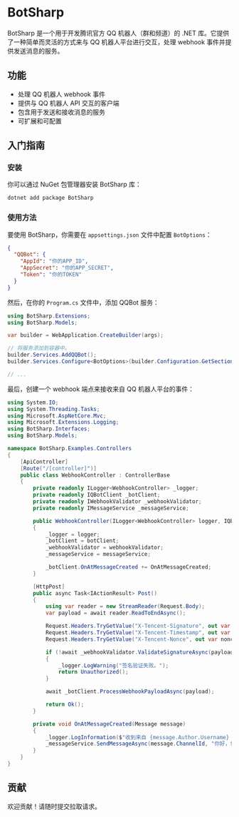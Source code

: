 
# BotSharp

BotSharp 是一个用于开发腾讯官方 QQ 机器人（群和频道）的 .NET 库。它提供了一种简单而灵活的方式来与 QQ 机器人平台进行交互，处理 webhook 事件并提供发送消息的服务。

## 功能

- 处理 QQ 机器人 webhook 事件
- 提供与 QQ 机器人 API 交互的客户端
- 包含用于发送和接收消息的服务
- 可扩展和可配置

## 入门指南

### 安装

你可以通过 NuGet 包管理器安装 BotSharp 库：

```bash
dotnet add package BotSharp
```

### 使用方法

要使用 BotSharp，你需要在 `appsettings.json` 文件中配置 `BotOptions`：

```json
{
  "QQBot": {
    "AppId": "你的APP_ID",
    "AppSecret": "你的APP_SECRET",
    "Token": "你的TOKEN"
  }
}
```

然后，在你的 `Program.cs` 文件中，添加 QQBot 服务：

```csharp
using BotSharp.Extensions;
using BotSharp.Models;

var builder = WebApplication.CreateBuilder(args);

// 将服务添加到容器中。
builder.Services.AddQQBot();
builder.Services.Configure<BotOptions>(builder.Configuration.GetSection("QQBot"));

// ...
```

最后，创建一个 webhook 端点来接收来自 QQ 机器人平台的事件：

```csharp
using System.IO;
using System.Threading.Tasks;
using Microsoft.AspNetCore.Mvc;
using Microsoft.Extensions.Logging;
using BotSharp.Interfaces;
using BotSharp.Models;

namespace BotSharp.Examples.Controllers
{
    [ApiController]
    [Route("/[controller]")]
    public class WebhookController : ControllerBase
    {
        private readonly ILogger<WebhookController> _logger;
        private readonly IQBotClient _botClient;
        private readonly IWebhookValidator _webhookValidator;
        private readonly IMessageService _messageService;

        public WebhookController(ILogger<WebhookController> logger, IQBotClient botClient, IWebhookValidator webhookValidator, IMessageService messageService)
        {
            _logger = logger;
            _botClient = botClient;
            _webhookValidator = webhookValidator;
            _messageService = messageService;

            _botClient.OnAtMessageCreated += OnAtMessageCreated;
        }

        [HttpPost]
        public async Task<IActionResult> Post()
        {
            using var reader = new StreamReader(Request.Body);
            var payload = await reader.ReadToEndAsync();

            Request.Headers.TryGetValue("X-Tencent-Signature", out var signature);
            Request.Headers.TryGetValue("X-Tencent-Timestamp", out var timestamp);
            Request.Headers.TryGetValue("X-Tencent-Nonce", out var nonce);

            if (!await _webhookValidator.ValidateSignatureAsync(payload, signature!, timestamp!, nonce!))
            {
                _logger.LogWarning("签名验证失败。");
                return Unauthorized();
            }

            await _botClient.ProcessWebhookPayloadAsync(payload);

            return Ok();
        }

        private void OnAtMessageCreated(Message message)
        {
            _logger.LogInformation($"收到来自 {message.Author.Username} 的消息：{message.Content}");
            _messageService.SendMessageAsync(message.ChannelId, "你好，世界！");
        }
    }
}
```

## 贡献

欢迎贡献！请随时提交拉取请求。
